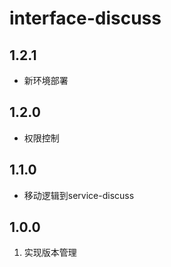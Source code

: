# interface-discuss

## 1.2.1
- 新环境部署

## 1.2.0
- 权限控制

## 1.1.0
- 移动逻辑到service-discuss

## 1.0.0
1. 实现版本管理

